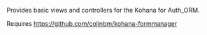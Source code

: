 Provides basic views and controllers for the Kohana for Auth_ORM.

Requires https://github.com/colinbm/kohana-formmanager